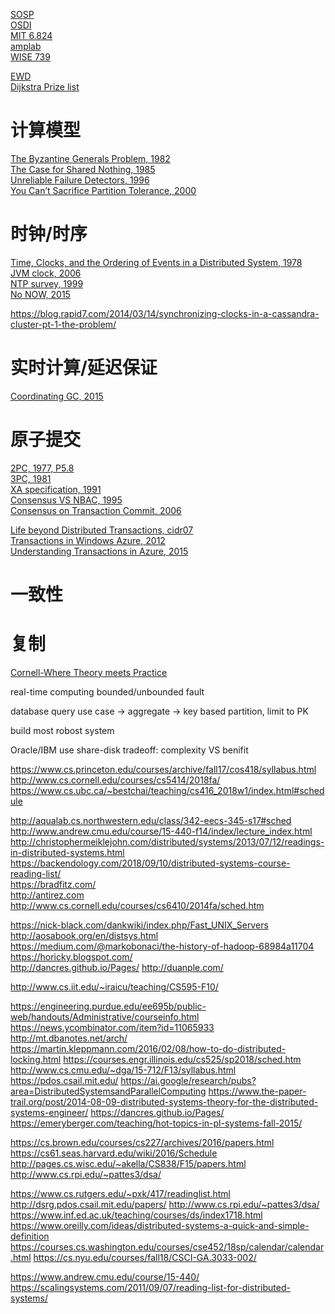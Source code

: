 [SOSP](http://sigops.org/s/conferences/sosp/2017/program.html)  
[OSDI](https://www.usenix.org/conference/osdi18/technical-sessions)  
[MIT 6.824](https://pdos.csail.mit.edu/6.824/schedule.html)  
[amplab](https://amplab.cs.berkeley.edu/about/)  
[WISE 739](http://pages.cs.wisc.edu/~remzi/Classes/739/Fall2018/readings.html)  

[EWD](https://www.cs.utexas.edu/~EWD/)  
[Dijkstra Prize list](podc.org/dijkstra/)  

# 计算模型

[The Byzantine Generals Problem, 1982](https://people.eecs.berkeley.edu/~luca/cs174/byzantine.pdf)  
[The Case for Shared Nothing, 1985](http://db.cs.berkeley.edu/papers/hpts85-nothing.pdf)  
[Unreliable Failure Detectors, 1996](http://www.cs.utexas.edu/~lorenzo/corsi/cs380d/papers/p225-chandra.pdf)  
[You Can’t Sacrifice Partition Tolerance, 2000](https://codahale.com/you-cant-sacrifice-partition-tolerance/)  

# 时钟/时序

[Time, Clocks, and the Ordering of Events in a Distributed System, 1978](http://research.microsoft.com/en-us/um/people/lamport/pubs/time-clocks.pdf)  
[JVM clock, 2006](https://web.archive.org/web/20160308031939/https://blogs.oracle.com/dholmes/entry/inside_the_hotspot_vm_clocks)  
[NTP survey, 1999](https://www.eecis.udel.edu/~mills/database/reports/ntp-survey99-minar.pdf)  
[No NOW, 2015](https://queue.acm.org/detail.cfm?id=2745385)  

https://blog.rapid7.com/2014/03/14/synchronizing-clocks-in-a-cassandra-cluster-pt-1-the-problem/

# 实时计算/延迟保证

[Coordinating GC, 2015](https://timharris.uk/papers/2015-hotos.pdf) 

# 原子提交

[2PC, 1977, P5.8](https://www.scribd.com/document/70629715/Jim-Gray-Notes-on-Database-Operating-Systems)  
[3PC, 1981](https://www.cs.utexas.edu/~lorenzo/corsi/cs380d/papers/Ske81.pdf)  
[XA specification, 1991](http://pubs.opengroup.org/onlinepubs/009680699/toc.pdf)  
[Consensus VS NBAC, 1995](http://www.cs.cornell.edu/courses/cs734/2000FA/cached%20papers/g95-wdag95.pdf)  
[Consensus on Transaction Commit, 2006](https://www.microsoft.com/en-us/research/publication/consensus-on-transaction-commit/)  

[Life beyond Distributed Transactions, cidr07](http://www-db.cs.wisc.edu/cidr/cidr2007/papers/cidr07p15.pdf)  
[Transactions in Windows Azure, 2012](https://vasters.com/archive/Transactions-In-Windows-Azure-with-Service-Bus---An-Email-Discussion.html)  
[Understanding Transactions in Azure, 2015](https://docs.particular.net/nservicebus/azure/understanding-transactionality-in-azure)  

# 一致性

# 复制

[Cornell-Where Theory meets Practice](http://principled.cs.cornell.edu/research/)

real-time computing
bounded/unbounded fault

database query use case
-> aggregate
-> key based partition, limit to PK

build most robost system

Oracle/IBM use share-disk
tradeoff: complexity VS benifit

https://www.cs.princeton.edu/courses/archive/fall17/cos418/syllabus.html
http://www.cs.cornell.edu/courses/cs5414/2018fa/
https://www.cs.ubc.ca/~bestchai/teaching/cs416_2018w1/index.html#schedule

http://aqualab.cs.northwestern.edu/class/342-eecs-345-s17#sched
http://www.andrew.cmu.edu/course/15-440-f14/index/lecture_index.html
http://christophermeiklejohn.com/distributed/systems/2013/07/12/readings-in-distributed-systems.html  
https://backendology.com/2018/09/10/distributed-systems-course-reading-list/  
https://bradfitz.com/  
http://antirez.com  
http://www.cs.cornell.edu/courses/cs6410/2014fa/sched.htm

https://nick-black.com/dankwiki/index.php/Fast_UNIX_Servers  
http://aosabook.org/en/distsys.html  
https://medium.com/@markobonaci/the-history-of-hadoop-68984a11704  
https://horicky.blogspot.com/  
http://dancres.github.io/Pages/
http://duanple.com/

http://www.cs.iit.edu/~iraicu/teaching/CS595-F10/

https://engineering.purdue.edu/ee695b/public-web/handouts/Administrative/courseinfo.html
https://news.ycombinator.com/item?id=11065933
http://mt.dbanotes.net/arch/
https://martin.kleppmann.com/2016/02/08/how-to-do-distributed-locking.html
https://courses.engr.illinois.edu/cs525/sp2018/sched.htm
http://www.cs.cmu.edu/~dga/15-712/F13/syllabus.html
https://pdos.csail.mit.edu/
https://ai.google/research/pubs?area=DistributedSystemsandParallelComputing
https://www.the-paper-trail.org/post/2014-08-09-distributed-systems-theory-for-the-distributed-systems-engineer/
https://dancres.github.io/Pages/
https://emeryberger.com/teaching/hot-topics-in-pl-systems-fall-2015/

https://cs.brown.edu/courses/cs227/archives/2016/papers.html
https://cs61.seas.harvard.edu/wiki/2016/Schedule
http://pages.cs.wisc.edu/~akella/CS838/F15/papers.html
http://www.cs.rpi.edu/~pattes3/dsa/

https://www.cs.rutgers.edu/~pxk/417/readinglist.html
http://dsrg.pdos.csail.mit.edu/papers/
http://www.cs.rpi.edu/~pattes3/dsa/
https://www.inf.ed.ac.uk/teaching/courses/ds/index1718.html
https://www.oreilly.com/ideas/distributed-systems-a-quick-and-simple-definition
https://courses.cs.washington.edu/courses/cse452/18sp/calendar/calendar.html
https://cs.nyu.edu/courses/fall18/CSCI-GA.3033-002/

https://www.andrew.cmu.edu/course/15-440/
https://scalingsystems.com/2011/09/07/reading-list-for-distributed-systems/